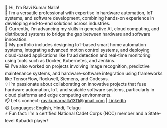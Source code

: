 👋 Hi, I’m Ravi Kumar Nalla!     
👀 I’m a versatile professional with expertise in hardware automation, IoT systems, and software development, combining hands-on experience in developing end-to-end solutions across industries.      
🌱 Currently, I’m advancing my skills in generative AI, cloud computing, and distributed systems to bridge the gap between hardware and software innovation.          
💼 My portfolio includes designing IoT-based smart home automation systems, integrating advanced motion control systems, and deploying cloud-based applications like fraud detection and real-time monitoring using tools such as Docker, Kubernetes, and Jenkins.          
💻 I’ve also worked on projects involving image recognition, predictive maintenance systems, and hardware-software integration using frameworks like TensorFlow, Rockwell, Siemens, and Codesys.         
💡 I’m passionate about collaborating on innovative projects that fuse hardware automation, IoT, and scalable software systems, particularly in cloud platforms and edge computing environments.           
📫 Let’s connect: ravikumarnalla1311@gmail.com | [LinkedIn](https://www.linkedin.com/in/ravi-kumar-nalla-1a238b22a/)          
😄 Languages: English, Hindi, Telugu          
⚡ Fun fact: I’m a certified National Cadet Corps (NCC) member and a State-level Kabaddi player!

